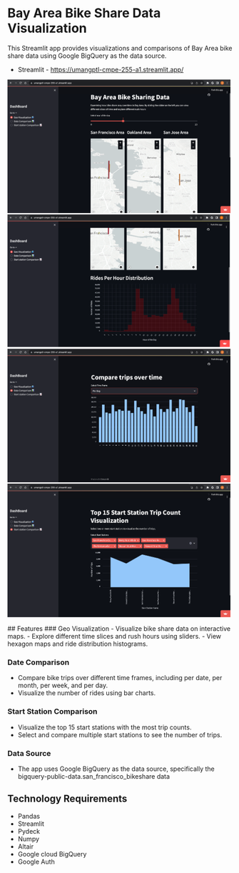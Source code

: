# Bay Area Bike Share Data Visualization
This Streamlit app provides visualizations and comparisons of Bay Area bike share data using Google BigQuery as the data source.
- Streamlit - https://umangptl-cmpe-255-a1.streamlit.app/
<p>
<img width="500" alt="screenshot" src="https://github.com/umangptl/SF-Bike-Share/blob/main/Screenshot.png">
<img width="500" alt="screenshot" src="https://github.com/umangptl/SF-Bike-Share/blob/main/Screenshot3.png">
<img width="500" alt="screenshot" src="https://github.com/umangptl/SF-Bike-Share/blob/main/Screenshot1.png">
<img width="500" alt="screenshot" src="https://github.com/umangptl/SF-Bike-Share/blob/main/Screenshot2.png">
</p>
## Features
### Geo Visualization
- Visualize bike share data on interactive maps.
- Explore different time slices and rush hours using sliders.
- View hexagon maps and ride distribution histograms.
  
### Date Comparison
- Compare bike trips over different time frames, including per date, per month, per week, and per day.
- Visualize the number of rides using bar charts.

### Start Station Comparison
- Visualize the top 15 start stations with the most trip counts.
- Select and compare multiple start stations to see the number of trips.

### Data Source
- The app uses Google BigQuery as the data source, specifically the bigquery-public-data.san_francisco_bikeshare data

## Technology Requirements
- Pandas
- Streamlit
- Pydeck
- Numpy
- Altair
- Google cloud BigQuery
- Google Auth 
